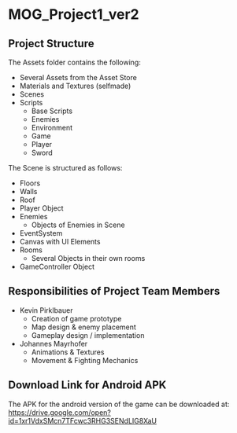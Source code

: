 # MOG_Project1_ver2

## Project Structure
The Assets folder contains the following:

- Several Assets from the Asset Store
- Materials and Textures (selfmade)
- Scenes
- Scripts
   - Base Scripts
   - Enemies
   - Environment
   - Game
   - Player
   - Sword
   
The Scene is structured as follows:

- Floors
- Walls
- Roof
- Player Object
- Enemies
   - Objects of Enemies in Scene
- EventSystem
- Canvas with UI Elements
- Rooms
    - Several Objects in their own rooms
- GameController Object

## Responsibilities of Project Team Members
- Kevin Pirklbauer
   - Creation of game prototype
   - Map design & enemy placement
   - Gameplay design / implementation
- Johannes Mayrhofer
   - Animations & Textures
   - Movement & Fighting Mechanics

## Download Link for Android APK
The APK for the android version of the game can be downloaded at: https://drive.google.com/open?id=1xr1VdxSMcn7TFcwc3RHG3SENdLIG8XaU
